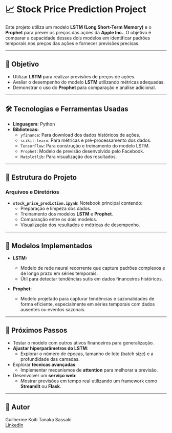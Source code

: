 
# 📈 **Stock Price Prediction Project**

Este projeto utiliza um modelo **LSTM (Long Short-Term Memory)** e o **Prophet** para prever os preços das ações da **Apple Inc.**. O objetivo é comparar a capacidade desses dois modelos em identificar padrões temporais nos preços das ações e fornecer previsões precisas.

---

## 🎯 **Objetivo**
- Utilizar **LSTM** para realizar previsões de preços de ações.
- Avaliar o desempenho do modelo **LSTM** utilizando métricas adequadas.
- Demonstrar o uso do **Prophet** para comparação e análise adicional.

---

## 🛠 **Tecnologias e Ferramentas Usadas**
- **Linguagem:** Python  
- **Bibliotecas:**
  - `yfinance`: Para download dos dados históricos de ações.
  - `scikit-learn`: Para métricas e pré-processamento dos dados.
  - `TensorFlow`: Para construção e treinamento do modelo LSTM.
  - `Prophet`: Modelo de previsão desenvolvido pelo Facebook.
  - `Matplotlib`: Para visualização dos resultados.

---

## 📂 **Estrutura do Projeto**
### **Arquivos e Diretórios**
- **`stock_price_prediction.ipynb`**: Notebook principal contendo:
  - Preparação e limpeza dos dados.
  - Treinamento dos modelos **LSTM** e **Prophet**.
  - Comparação entre os dois modelos.
  - Visualização dos resultados e métricas de desempenho.

---

## 🧠 **Modelos Implementados**
- **LSTM:**  
  - Modelo de rede neural recorrente que captura padrões complexos e de longo prazo em séries temporais.
  - Útil para detectar tendências sutis em dados financeiros históricos.

- **Prophet:**  
  - Modelo projetado para capturar tendências e sazonalidades de forma eficiente, especialmente em séries temporais com dados ausentes ou eventos sazonais.

---

## 🚀 **Próximos Passos**
- Testar o modelo com outros ativos financeiros para generalização.
- **Ajustar hiperparâmetros do LSTM**:  
  - Explorar o número de épocas, tamanho de lote (batch size) e a profundidade das camadas.
- Explorar **técnicas avançadas**:  
  - Implementar mecanismos de **attention** para melhorar a previsão.
- Desenvolver um **serviço web**:  
  - Mostrar previsões em tempo real utilizando um framework como **Streamlit** ou **Flask**.

---



## 👤 **Autor**
Guilherme Koiti Tanaka Sassaki  
[LinkedIn](https://www.linkedin.com/in/guilherme-sassaki-10b81ba7/)
